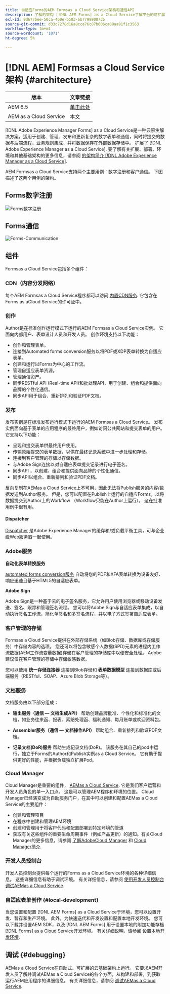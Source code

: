 ```yaml
---
title: 自适应Forms的AEM Formsas a Cloud Service架构和通信API
description: 了解的架构 [!DNL AEM Forms] as a Cloud Service了解平台的可扩展性、可复原性和性能。
exl-id: 9d677bee-50ca-460e-b503-6b7799900735
source-git-commit: d33c7278d16a8cce76c87b606ca09aa91f1c3563
workflow-type: tm+mt
source-wordcount: '1071'
ht-degree: 5%

---
```


# [!DNL AEM] Formsas a Cloud Service架构 {#architecture}

| 版本 | 文章链接 |
| -------- | ---------------------------- |
| AEM 6.5 | [单击此处](https://experienceleague.adobe.com/docs/experience-manager-65/forms/install-aem-forms/aem-forms-architecture-deployment.html) |
| AEM as a Cloud Service | 本文 |

[!DNL Adobe Experience Manager Forms] as a Cloud Service是一种云原生解决方案，适用于创建、管理、发布和更新复杂的数字表单和通信，同时将提交的数据与后端流程、业务规则集成，并将数据保存在外部数据存储中。 扩展了 [!DNL Adobe Experience Manager as a Cloud Service]. 要了解有关扩展、部署、环境和其他基础架构的更多信息，请参阅 [的架构简介 [!DNL Adobe Experience Manager as a Cloud Service]](https://experienceleague.adobe.com/docs/experience-manager-cloud-service/core-concepts/architecture.html).

AEM Formsas a Cloud Service支持两个主要用例：数字注册和客户通信。 下图描述了这两个用例的架构。

## Forms数字注册

![Forms数字注册](assets/forms-cloud-service-architecture-forms-digital-enrollment.svg)

## Forms通信

![Forms-Communication](assets/forms-cloud-service-architecture-forms-communications.svg)

## 组件

Formsas a Cloud Service包括多个组件：

### CDN（内容分发网络）

每个AEM Formsas a Cloud Service程序都可以访问 [内置CDN服务](https://experienceleague.adobe.com/docs/experience-manager-cloud-service/content/implementing/content-delivery/cdn.html). 它包含在Forms as aCloud Service的许可证中。

### 创作

Author是在标准创作运行模式下运行的AEM Formsas a Cloud Service实例。 它面向内部用户、表单设计人员和开发人员。 创作环境支持以下功能：

* 创作和管理表单。
* 连接到Automated forms conversion服务以将PDF或XDP表单转换为自适应表单。
* 创建和运行以Forms为中心的工作流。
* 管理自适应表单资源。
* 管理通信资产。
* 同步RESTful API (Real-time API)和批处理API，用于创建、组合和提供面向品牌的个性化通信。
* 同步API用于组合、重新排列和验证PDF文档。

### 发布

发布实例是在标准发布运行模式下运行的AEM Formsas a Cloud Service。 发布实例面向基于表单的应用程序的最终用户，例如访问公共网站和提交表单的用户。 它支持以下功能：

* 呈现和提交表单供最终用户使用。
* 传输原始提交的表单数据，以供在最终记录系统中进一步处理和存储。
* 连接到客户管理的存储以存储数据。
* 与Adobe Sign连接以对自适应表单提交记录进行电子签名。
* 同步API ，以创建、组合和提供面向品牌的个性化通信。
* 同步API以组合、重新排列和验证PDF文档。

反向复制在AEMas a Cloud Service上不可用，因此无法将Publish服务的内容/数据发送到Author服务。 但是，您可以配置在Publish上运行的自适应Forms，以将数据提交到Author上的Workflow （Workflow只能在Author上运行）。 这在批准用例中很有用。

#### Dispatcher

[Dispatcher](https://experienceleague.adobe.com/docs/experience-manager-cloud-service/content/implementing/content-delivery/disp-overview.html) 是Adobe Experience Manager的缓存和/或负载平衡工具，可与企业级Web服务器一起使用。

### Adobe服务

**自动化表单转换服务**

[automated forms conversion服务](https://experienceleague.adobe.com/docs/aem-forms-automated-conversion-service/using/introduction.html?lang=zh-Hans) 自动将您的PDF和XFA表单转换为设备友好、响应迅速且基于HTML5的自适应表单。

**Adobe Sign**

Adobe Sign是一种基于云的电子签名服务，它允许用户使用浏览器或移动设备发送、签名、跟踪和管理签名流程。 您可以将Adobe Sign与自适应表单集成，以自动执行签名工作流，简化单签名和多签名流程，并以电子方式签署自适应表单。

<!-- **PDF Service API**
Adobe’s PDF Services API lets create, combine, export, and extract data from PDFs through powerful and flexible cloud-based APIs. -->

### 客户管理的存储

Formsas a Cloud Service提供在外部存储系统（如Blob存储、数据库或存储服务）中存储内容的选项。 您还可以将包含敏感个人数据(SPD)元素的进程内工作流数据(AEM工作流变量数据)存储在客户管理的存储库中以便安全处理。 Adobe建议仅在客户管理的存储中存储敏感数据。

您可以使用 **统一存储连接器** 连接到Blob存储和 **表单数据模型** 连接到数据库或后端服务（RESTful、SOAP、Azure Blob Storage等）。

### 文档服务

文档服务由以下部分组成：

* **输出服务（通信 — 文档生成API）** 帮助创建品牌批准、个性化和标准化的文档，如业务往来函、报表、索赔处理函、福利通知、每月账单或欢迎资料包。

* **Assembler服务（通信 — 文档操作API）** 帮助组合、重新排列和验证PDF文档。

* **记录文档(DoR)服务** 帮助生成记录文档(DoR)。 该服务在其自己的pod中运行，独立于Forms的Author和Publish实例as a Cloud Service。 它有助于提供更好的性能，并根据负载独立扩展Pod。

### Cloud Manager

Cloud Manager是重要的组件， [AEMas a Cloud Service](https://experienceleague.adobe.com/docs/experience-manager-cloud-service/overview/introduction.html?lang=zh-Hans). 它是我们客户运营和开发人员角色的单一入口点。 这是可以管理AEM程序和环境的位置。 Cloud Manager已经演变成为自助服务门户，在其中可以创建和配置AEMas a Cloud Service的主要组件：

* 创建和管理项目
* 在程序中创建和管理AEM环境
* 创建和管理用于将客户代码和配置部署到特定环境的管道
* 获取有关这些组件的重要生命周期事件（例如产品更新）的通知。有关Cloud Manager的更多信息，请参阅 [了解AdobeCloud Manager](https://experienceleague.adobe.com/docs/experience-manager-learn/foundation/cloud-manager/understand-cloud-manager-for-aem.html) 和 [Cloud Manager简介](https://experienceleague.adobe.com/docs/experience-manager-cloud-manager/using/introduction-to-cloud-manager.html?lang=zh-Hans).

### 开发人员控制台

开发人员控制台提供每个运行的Forms as a Cloud Service环境的各种详细信息。 这些详细信息有助于调试环境。 有关详细信息，请参阅 [使用开发人员控制台调试AEMas a Cloud Service](https://experienceleague.adobe.com/docs/experience-manager-learn/cloud-service/debugging/debugging-aem-as-a-cloud-service/developer-console.html).

<!--

+++CDN (Content Delivery Network):

Every AEM Forms as a Cloud Service program has access to Fastly CDN service. It is included in the licence of Forms as a Cloud Services.

+++

+++Adaptive Forms
Adaptive Forms enable customers to author web-friendly reflowable web forms and fragments that are used by the customers for their data capture needs. This feature enables customers to manage their complex data capture needs easily, by leveraging multiple integrations with Adobe Sign, Document Services, Form Data Model, Automated Forms Conversion service, and more.

+++

+++Automated Forms Conversion Service (AFCS)
Automated Forms Conversion service helps accelerate digitization and modernization of data capture experience through automated conversion of PDF forms to adaptive forms. The service, powered by Adobe Sensei, automatically converts your PDF forms to device-friendly, responsive, and HTML5-based adaptive forms. While leveraging the existing investments in PDF Forms and XFA, the service also applies appropriate validations, styling, and layout to adaptive form fields during conversion.

+++

+++Form Data Model
The Form Data Model (FDM) feature is the standard way of creating data integrations with external/internal data sources and using them across the different Forms as a Cloud Service features. FDM provides a rich editor for customers to integrate, define, and manage relationships between the different entities and data sources and perform operations on them. Form data is stored in a data store hosted on the customer premises. Organizations can also use blob store hosted by the cloud provider and Adobe Experince Platform to store data.

+++

+++Forms Workflows
Forms-centric workflows is an extension to the default AEM Workflow and provides our customers with additional workflow capabilities like Form Data review, task assignment, and document services invocation.

+++

+++Communications
Forms as a Cloud Service offering consists of multiple services tailored specifically for document processing.

+++

+++Document of Record
A Document of Record is a PDF version of a form. It provides an ability to keep a record of the information  that you provide and submit in an Adaptive Form in PDF fromat. The service provides a default DoR template and tools to develop a custom template.

+++

## Terminologies

<!-- ## Cloud Manager{#cloud-manager}

Cloud Manager is an essential component to [AEM as a Cloud Service](https://experienceleague.adobe.com/docs/experience-manager-cloud-service/overview/introduction.html?lang=en). Each new tenant of the [!DNL AEM Forms] as a Cloud Service is first provisioned for Cloud Manager access. Cloud Manager is the single-entry point for the operations and developer persona of our customers. It is the place from where the AEM programs and environments can be managed. Cloud Manager has evolved as a self-service portal where the main components of the AEM as a Cloud Service can be created and configured:

* Creating and managing programs
* Creating and managing the AEM environments within the programs
* Creating and managing the pipelines for deploying the customer code and configuration to a particular environment
* Getting notified of important lifecycle events for these components (for example, product updates)
For more information about Cloud Manager, see [Understand Adobe Cloud Manager](https://experienceleague.adobe.com/docs/experience-manager-learn/foundation/cloud-manager/understand-cloud-manager-for-aem.html) and [Introduction to Cloud Manager](https://experienceleague.adobe.com/docs/experience-manager-cloud-manager/using/introduction-to-cloud-manager.html).

## Users and Authentication {#users-and-authentication}

AEM as a Cloud Service includes Admin Console support for AEM instances and Adobe Identity Management System (IMS) based authentication. The Admin Console allows administrators to centrally manage all Experience Cloud users. Users and Groups can be assigned to product profiles associated with AEM as a Cloud Service instances, allowing them to log in to that instance. For more information about users, authentication, and, and accessing an instance of AEM as a Cloud Service, see [IMS Support for [!DNL Adobe Experience Manager] as a Cloud Service](https://experienceleague.adobe.com/docs/experience-manager-cloud-service/security/ims-support.html?lang=en#introduction).

Various personas are involved in a typical [!DNL AEM Forms] project. After you log in to your [!DNL AEM Forms] as a Cloud Service instance, you can [add users in admin console](https://experienceleague.adobe.com/docs/experience-manager-cloud-service/security/ims-support.html) for personas applicable to your organization or project and [assign users to built-in groups](forms-groups-privileges-tasks.md) to provide them required privileges.

To learn various in-built [!DNL AEM Forms] specific user groups and privileges available on [!DNL AEM Forms] as a Cloud Services instance, see [Configure, user, roles and groups](forms-groups-privileges-tasks.md). 

## Developer Experience {#developer-experience}

The new architecture supporting AEM as a Cloud Service brings some key changes to the overall developer experience. One of the major goals for the changes to developer experience is to allow migration to AEM as a Cloud Service as quickly as possible, with little modifications to existing custom code.

## Cloud development {#cloud-development}

Here are the guidelines to run your existing code smoothly on AEM as a Cloud Service environment:

* Store your code and configurations to the Git repository of the associated Cloud Manager program. It makes managing and integrating code with CI/CD a breeze.  
* Make application code and configuration compatible with the baseline [!DNL AEM Forms] images. Using the latest APIs helps to build faster and secure applications.
* Use the Cloud Manager pipeline associated with the Cloud Manager environment to build and deploy applications. It helps you bring the latest features and bug fixed for [!DNL AEM Forms] as a Cloud Service to your environment.
* Try that your custom applications pass all the code quality, security, and performance gates enforced in the pipeline. It helps build secure and better performing applications which leads to better customer experience. You can always use Cloud Manager UI to skip some checks.
This process is commonly referred to as cloud-first development. [!DNL AEM Forms] as a Cloud Service also provides an SDK to support rapid development before the pending code and configuration changes are attempted in the cloud.
Some interfaces that were previously part of the AEM QuickStart are no longer available to the users of the AEM as a Cloud Service environment. For instance, the Web Console where OSGI bundles and their associated configuration are managed. The CRXDE Lite content repository browser becomes only accessible on non-production environment types. A subset of the Web Console functionalities that developers require, especially when it comes to diagnostics and status purposes, is made available via a new developer console.
Also, one of the most common requirements for developers is quick access to the log files of the various environments. With [!DNL AEM Cloud Service], the log files of the different nodes in the Author, Publish are made available via the Cloud Manager, either in the form of files that can be downloaded or via APIs for tailing the logs. Due to the clear separation of code and content, developers can use a particular process for updating content as part of a deployment. The typical use cases for mutable content are:
* Standard “default” content that is part of the customer project (for example, folders, templates, workflows...)
* Search index definitions
* ACLs and permissions
* Service users and user groups
Set up your development environment, [Configure your CI/CD Pipeline](https://experienceleague.adobe.com/docs/experience-manager-cloud-manager/using/how-to-use/configuring-pipeline.html), and learn to [deploy your code](https://experienceleague.adobe.com/docs/experience-manager-cloud-manager/using/how-to-use/deploying-code.html) on the environment. -->

### 自适应表单创作 {#local-development}

当您设置和配置 [!DNL AEM Forms] as a Cloud Service于环境，您可以设置开发、暂存和生产环境。 此外，为快速迭代和开发设置和配置本地开发环境。 您可以下载并设置AEM SDK，以及 [!DNL AEM Forms] 用于设置本地的附加功能存档 [!DNL Forms] as a Cloud Service开发环境。  有关详细说明，请参阅 [设置本地开发环境](setup-local-development-environment.md).

## 调试 {#debugging}

AEMas a Cloud Service在自助式、可扩展的云基础架构上运行。 它要求AEM开发人员了解并调试AEMas a Cloud Service的各个方面，从构建和部署，到获取运行AEM应用程序的详细信息。 有关详细信息，请参阅 [调试AEMas a Cloud Service](https://experienceleague.adobe.com/docs/experience-manager-learn/cloud-service/debugging/debugging-aem-as-a-cloud-service/overview.html).
